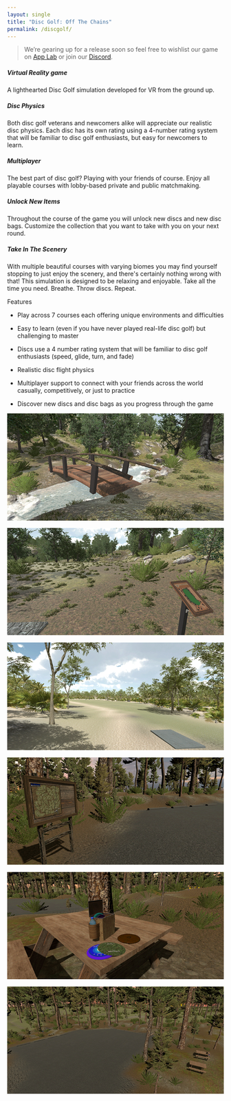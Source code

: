```yaml
---
layout: single
title: "Disc Golf: Off The Chains"
permalink: /discgolf/
---
```

<blockquote> We’re gearing up for a release soon so feel free to wishlist our game on
<a href="https://www.oculus.com/experiences/quest/4494077493957112/" target="_blank">App Lab<i  style="position: relative; top: 3px;" class="fab fa-fw fa-steam" aria-hidden="true"></i></a>
or join our 
<a href="https://discord.com/invite/FSPf6AK" target="_blank">Discord<i  style="position: relative; top: 3px;" class="fab fa-fw fa-discord" aria-hidden="true"></i></a>.
</blockquote>

<h5> Virtual Reality game </h5>
A lighthearted Disc Golf simulation developed for VR from the ground up. 


<h5> Disc Physics </h5>
Both disc golf veterans and newcomers alike will appreciate our realistic disc physics. Each disc has its own rating using a 4-number rating system that will be familiar to disc golf enthusiasts, but easy for newcomers to learn.

<h5> Multiplayer </h5>
The best part of disc golf? Playing with your friends of course. Enjoy all playable courses with lobby-based private and public matchmaking.

<h5> Unlock New Items </h5>
Throughout the course of the game you will unlock new discs and new disc bags. Customize the collection that you want to take with you on your next round.

<h5> Take In The Scenery </h5>
With multiple beautiful courses with varying biomes you may find yourself stopping to just enjoy the scenery, and there's certainly nothing wrong with that! This simulation is designed to be relaxing and enjoyable. Take all the time you need. Breathe. Throw discs. Repeat.

Features
* Play across 7 courses each offering unique environments and difficulties

* Easy to learn (even if you have never played real-life disc golf) but challenging to master

* Discs use a 4 number rating system that will be familiar to disc golf enthusiasts (speed, glide, turn, and fade)

* Realistic disc flight physics

* Multiplayer support to connect with your friends across the world casually, competitively, or just to practice

* Discover new discs and disc bags as you progress through the game


![disc golf vr game screen shot](/images/imageExample1.gif)

![disc golf vr game screen shot](/images/imageExample2.gif)

![disc golf vr game screen shot](/images/imageExample4.gif)

![disc golf vr game screen shot](/images/imageExample3.gif)

![disc golf vr game screen shot](/images/imageExample6.gif)

![disc golf vr game screen shot](/images/imageExample7.gif)
